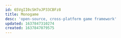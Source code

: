 ```yaml
---
id: 65VgII0cSH7oJP33CBFz8
title: Monogame
desc: 'open-source, cross-platform game framework'
updated: 1637847310274
created: 1637847079575
---
```


